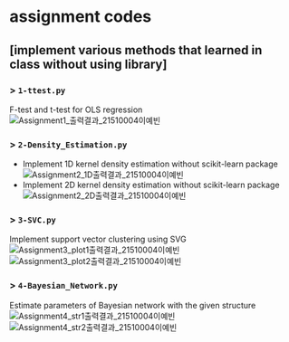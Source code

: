 # assignment codes

## [implement various methods that learned in class without using library]

### > ```1-ttest.py```  
F-test and t-test for OLS regression  
  ![Assignment1_출력결과_21510004이예빈](https://user-images.githubusercontent.com/46666833/149905524-9a89e72e-6e22-4782-9000-a85e1f86958d.PNG)

### > ```2-Density_Estimation.py```  
- Implement 1D kernel density estimation without scikit-learn package  
  ![Assignment2_1D출력결과_21510004이예빈](https://user-images.githubusercontent.com/46666833/149905553-a1e02ef4-755a-427a-beb3-5b1f2e85f7bc.png)
- Implement 2D kernel density estimation without scikit-learn package  
  ![Assignment2_2D출력결과_21510004이예빈](https://user-images.githubusercontent.com/46666833/149905585-41a06bd4-9f75-4672-b07b-851585872007.png)

### > ```3-SVC.py```  
Implement support vector clustering using SVG    
    ![Assignment3_plot1출력결과_21510004이예빈](https://user-images.githubusercontent.com/46666833/149905614-cc22b2c7-7f16-48b1-bc11-9d7886fe9d08.png)  
    ![Assignment3_plot2출력결과_21510004이예빈](https://user-images.githubusercontent.com/46666833/149905644-65c6edb3-1a89-4e47-b371-5b471bf460b6.png)

### > ```4-Bayesian_Network.py```  
Estimate parameters of Bayesian network with the given structure    
    ![Assignment4_str1출력결과_21510004이예빈](https://user-images.githubusercontent.com/46666833/149905796-1dfd4fe8-c4dc-4ed4-b16a-9b0616247306.png)   
    ![Assignment4_str2출력결과_21510004이예빈](https://user-images.githubusercontent.com/46666833/149905808-2dc9f2c7-15a9-4cbe-9843-b542c83ab4c7.png)



